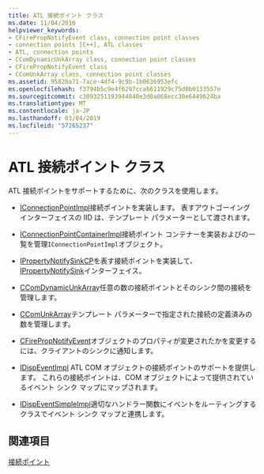 ```yaml
---
title: ATL 接続ポイント クラス
ms.date: 11/04/2016
helpviewer_keywords:
- CFirePropNotifyEvent class, connection point classes
- connection points [C++], ATL classes
- ATL, connection points
- CComDynamicUnkArray class, connection point classes
- CFirePropNotifyEvent class
- CComUnkArray class, connection point classes
ms.assetid: 9582ba71-7ace-4df4-9c9b-1b0636953efc
ms.openlocfilehash: f3794b5c9e4f6297cca6611929c75d0b0133557e
ms.sourcegitcommit: c3093251193944840e3d0a068ecc30e6449624ba
ms.translationtype: MT
ms.contentlocale: ja-JP
ms.lasthandoff: 03/04/2019
ms.locfileid: "57265237"
---
```

# <a name="atl-connection-point-classes"></a>ATL 接続ポイント クラス

ATL 接続ポイントをサポートするために、次のクラスを使用します。

- [IConnectionPointImpl](../atl/reference/iconnectionpointimpl-class.md)接続ポイントを実装します。 表すアウトゴーイング インターフェイスの IID は、テンプレート パラメーターとして渡されます。

- [IConnectionPointContainerImpl](../atl/reference/iconnectionpointcontainerimpl-class.md)接続ポイント コンテナーを実装およびの一覧を管理`IConnectionPointImpl`オブジェクト。

- [IPropertyNotifySinkCP](../atl/reference/ipropertynotifysinkcp-class.md)を表す接続ポイントを実装して、 [IPropertyNotifySink](/windows/desktop/api/ocidl/nn-ocidl-ipropertynotifysink)インターフェイス。

- [CComDynamicUnkArray](../atl/reference/ccomdynamicunkarray-class.md)任意の数の接続ポイントとそのシンク間の接続を管理します。

- [CComUnkArray](../atl/reference/ccomunkarray-class.md)テンプレート パラメーターで指定された接続の定義済みの数を管理します。

- [CFirePropNotifyEvent](../atl/reference/cfirepropnotifyevent-class.md)オブジェクトのプロパティが変更されたかを変更するには、クライアントのシンクに通知します。

- [IDispEventImpl](../atl/reference/idispeventimpl-class.md) ATL COM オブジェクトの接続ポイントのサポートを提供します。 これらの接続ポイントは、COM オブジェクトによって提供されているイベント シンク マップにマップされます。

- [IDispEventSimpleImpl](../atl/reference/idispeventsimpleimpl-class.md)適切なハンドラー関数にイベントをルーティングするクラスでイベント シンク マップと連携します。

## <a name="see-also"></a>関連項目

[接続ポイント](../atl/atl-connection-points.md)
